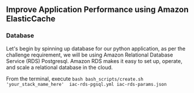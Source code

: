 ## Improve Application Performance using Amazon ElasticCache

### Database
Let's begin by spinning up database for our python application, as per the challenge requirement, we will be using Amazon Relational Database Service (RDS) Postgresql. Amazon RDS makes it easy to set up, operate, and scale a relational database in the cloud.

From the terminal, execute 
`bash bash_scripts/create.sh 'your_stack_name_here'  iac-rds-pgsql.yml iac-rds-params.json` 